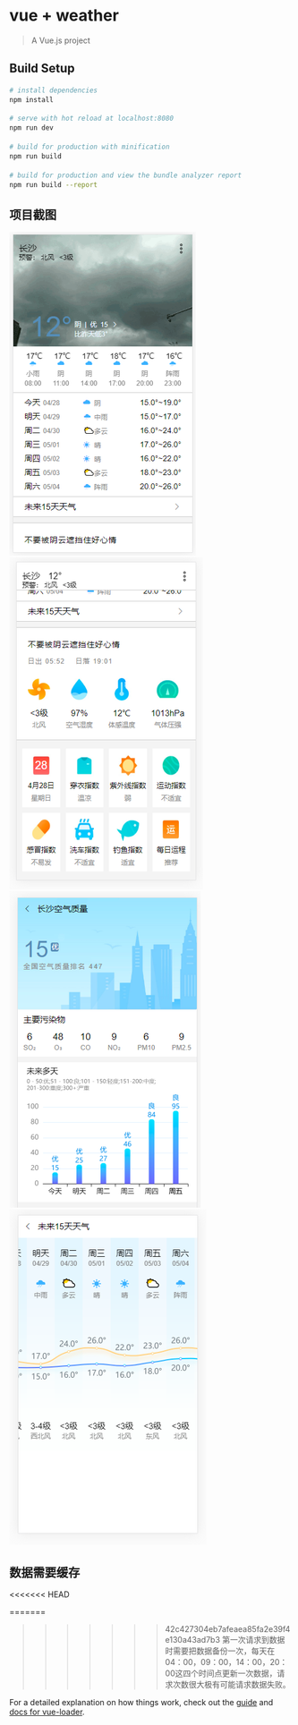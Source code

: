 # vue + weather

> A Vue.js project

## Build Setup

``` bash
# install dependencies
npm install

# serve with hot reload at localhost:8080
npm run dev

# build for production with minification
npm run build

# build for production and view the bundle analyzer report
npm run build --report
```
## 项目截图
![demo-screenshot_01](https://github.com/qinqiaoling/vue-weather/blob/master/static/pictur/1.png)
![demo-screenshot_02](https://github.com/qinqiaoling/vue-weather/blob/master/static/pictur/2.png)
![demo-screenshot_03](https://github.com/qinqiaoling/vue-weather/blob/master/static/pictur/3.png)
![demo-screenshot_04](https://github.com/qinqiaoling/vue-weather/blob/master/static/pictur/4.png)

## 数据需要缓存
<<<<<<< HEAD

=======
>>>>>>> 42c427304eb7afeaea85fa2e39f4e130a43ad7b3
> 第一次请求到数据时需要把数据备份一次，每天在04：00，09：00，14：00，20：00这四个时间点更新一次数据，请求次数很大极有可能请求数据失败。

For a detailed explanation on how things work, check out the [guide](http://vuejs-templates.github.io/webpack/) and [docs for vue-loader](http://vuejs.github.io/vue-loader).
